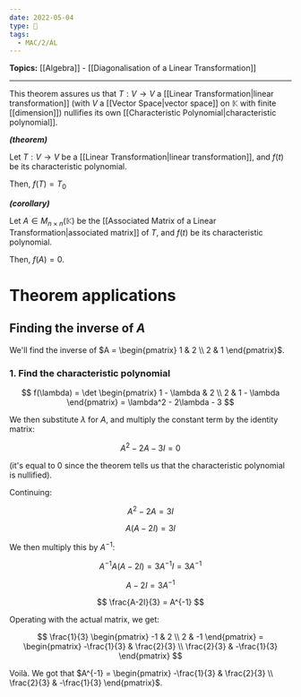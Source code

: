```yaml
---
date: 2022-05-04
type: 🧠
tags:
  - MAC/2/ÁL
---
```


**Topics:** [[Algebra]] - [[Diagonalisation of a Linear Transformation]]

---

This theorem assures us that $T : V \to V$ a [[Linear Transformation|linear transformation]] (with $V$ a [[Vector Space|vector space]] on $\mathbb{K}$ with finite [[dimension]]) nullifies its own [[Characteristic Polynomial|characteristic polynomial]].

_**(theorem)**_

Let $T : V \to V$ be a [[Linear Transformation|linear transformation]], and $f(t)$ be its characteristic polynomial.

Then, $f(T) = T_0$

_**(corollary)**_

Let $A \in M_{n \times n} (\mathbb{K})$ be the [[Associated Matrix of a Linear Transformation|associated matrix]] of $T$, and $f(t)$ be its characteristic polynomial.

Then, $f(A) = 0$.

# Theorem applications

## Finding the inverse of $A$

We'll find the inverse of $A = \begin{pmatrix} 1 & 2 \\ 2 & 1 \end{pmatrix}$.

### 1. Find the characteristic polynomial

$$
f(\lambda) = \det \begin{pmatrix} 1 - \lambda & 2 \\ 2 & 1 - \lambda \end{pmatrix} = \lambda^2 - 2\lambda - 3
$$

We then substitute $\lambda$ for $A$, and multiply the constant term by the identity matrix:

$$
A^2 - 2A - 3I = 0
$$

(it's equal to $0$ since the theorem tells us that the characteristic polynomial is nullified).

Continuing:

$$
A^2 - 2A = 3I
$$

$$
A(A - 2I) = 3I
$$

We then multiply this by $A^{-1}$:

$$
A^{-1} A (A-2I) = 3A^{-1} I = 3A^{-1}
$$

$$
A-2I = 3A^{-1}
$$

$$
\frac{A-2I}{3} = A^{-1}
$$

Operating with the actual matrix, we get:

$$
\frac{1}{3} \begin{pmatrix} -1 & 2 \\ 2 & -1 \end{pmatrix} = \begin{pmatrix} -\frac{1}{3} & \frac{2}{3} \\ \frac{2}{3} & -\frac{1}{3} \end{pmatrix}
$$

Voilà. We got that $A^{-1} = \begin{pmatrix} -\frac{1}{3} & \frac{2}{3} \\ \frac{2}{3} & -\frac{1}{3} \end{pmatrix}$.
